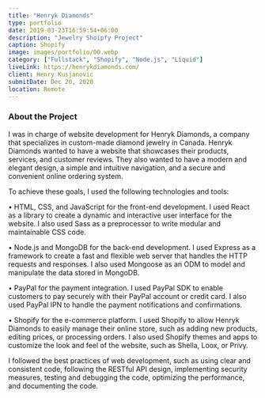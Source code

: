 ```yaml
---
title: "Henryk Diamonds"
type: portfolio
date: 2019-03-23T16:59:54+06:00
description: "Jewelry Shoipfy Project"
caption: Shopify
image: images/portfolio/00.webp
category: ["Fullstack", "Shopify", "Node.js", "Liquid"]
liveLink: https://henrykdiamonds.com/
client: Henry Kusjanovic
submitDate: Dec 20, 2020
location: Remote
---
```


### About the Project

I was in charge of website development for Henryk Diamonds, a company that specializes in custom-made diamond jewelry in Canada. Henryk Diamonds wanted to have a website that showcases their products, services, and customer reviews. They also wanted to have a modern and elegant design, a simple and intuitive navigation, and a secure and convenient online ordering system.

To achieve these goals, I used the following technologies and tools:

• HTML, CSS, and JavaScript for the front-end development. I used React as a library to create a dynamic and interactive user interface for the website. I also used Sass as a preprocessor to write modular and maintainable CSS code.

• Node.js and MongoDB for the back-end development. I used Express as a framework to create a fast and flexible web server that handles the HTTP requests and responses. I also used Mongoose as an ODM to model and manipulate the data stored in MongoDB.

• PayPal for the payment integration. I used PayPal SDK to enable customers to pay securely with their PayPal account or credit card. I also used PayPal IPN to handle the payment notifications and confirmations.

• Shopify for the e-commerce platform. I used Shopify to allow Henryk Diamonds to easily manage their online store, such as adding new products, editing prices, or processing orders. I also used Shopify themes and apps to customize the look and feel of the website, such as Shella, Loox, or Privy.

I followed the best practices of web development, such as using clear and consistent code, following the RESTful API design, implementing security measures, testing and debugging the code, optimizing the performance, and documenting the code.
